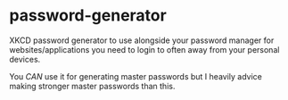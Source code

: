 # password-generator
XKCD password generator to use alongside your password manager for websites/applications you need to login to often away from your personal devices.

You *CAN* use it for generating master passwords but I heavily advice making stronger master passwords than this.
